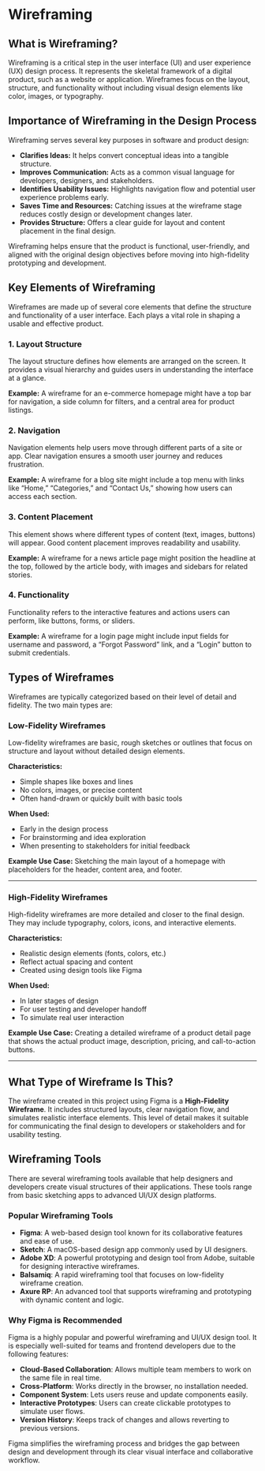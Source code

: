 
# Wireframing

## What is Wireframing?

Wireframing is a critical step in the user interface (UI) and user experience (UX) design process. It represents the skeletal framework of a digital product, such as a website or application. Wireframes focus on the layout, structure, and functionality without including visual design elements like color, images, or typography.

## Importance of Wireframing in the Design Process

Wireframing serves several key purposes in software and product design:

- **Clarifies Ideas:** It helps convert conceptual ideas into a tangible structure.
- **Improves Communication:** Acts as a common visual language for developers, designers, and stakeholders.
- **Identifies Usability Issues:** Highlights navigation flow and potential user experience problems early.
- **Saves Time and Resources:** Catching issues at the wireframe stage reduces costly design or development changes later.
- **Provides Structure:** Offers a clear guide for layout and content placement in the final design.

Wireframing helps ensure that the product is functional, user-friendly, and aligned with the original design objectives before moving into high-fidelity prototyping and development.
## Key Elements of Wireframing

Wireframes are made up of several core elements that define the structure and functionality of a user interface. Each plays a vital role in shaping a usable and effective product.

### 1. Layout Structure

The layout structure defines how elements are arranged on the screen. It provides a visual hierarchy and guides users in understanding the interface at a glance.

**Example:** A wireframe for an e-commerce homepage might have a top bar for navigation, a side column for filters, and a central area for product listings.

### 2. Navigation

Navigation elements help users move through different parts of a site or app. Clear navigation ensures a smooth user journey and reduces frustration.

**Example:** A wireframe for a blog site might include a top menu with links like “Home,” “Categories,” and “Contact Us,” showing how users can access each section.

### 3. Content Placement

This element shows where different types of content (text, images, buttons) will appear. Good content placement improves readability and usability.

**Example:** A wireframe for a news article page might position the headline at the top, followed by the article body, with images and sidebars for related stories.

### 4. Functionality

Functionality refers to the interactive features and actions users can perform, like buttons, forms, or sliders.

**Example:** A wireframe for a login page might include input fields for username and password, a “Forgot Password” link, and a “Login” button to submit credentials.
## Types of Wireframes

Wireframes are typically categorized based on their level of detail and fidelity. The two main types are:

### Low-Fidelity Wireframes

Low-fidelity wireframes are basic, rough sketches or outlines that focus on structure and layout without detailed design elements.

**Characteristics:**
- Simple shapes like boxes and lines
- No colors, images, or precise content
- Often hand-drawn or quickly built with basic tools

**When Used:**
- Early in the design process
- For brainstorming and idea exploration
- When presenting to stakeholders for initial feedback

**Example Use Case:**
Sketching the main layout of a homepage with placeholders for the header, content area, and footer.

---

### High-Fidelity Wireframes

High-fidelity wireframes are more detailed and closer to the final design. They may include typography, colors, icons, and interactive elements.

**Characteristics:**
- Realistic design elements (fonts, colors, etc.)
- Reflect actual spacing and content
- Created using design tools like Figma

**When Used:**
- In later stages of design
- For user testing and developer handoff
- To simulate real user interaction

**Example Use Case:**
Creating a detailed wireframe of a product detail page that shows the actual product image, description, pricing, and call-to-action buttons.

---

## What Type of Wireframe Is This?

The wireframe created in this project using Figma is a **High-Fidelity Wireframe**. It includes structured layouts, clear navigation flow, and simulates realistic interface elements. This level of detail makes it suitable for communicating the final design to developers or stakeholders and for usability testing.
## Wireframing Tools

There are several wireframing tools available that help designers and developers create visual structures of their applications. These tools range from basic sketching apps to advanced UI/UX design platforms.

### Popular Wireframing Tools

- **Figma**: A web-based design tool known for its collaborative features and ease of use.
- **Sketch**: A macOS-based design app commonly used by UI designers.
- **Adobe XD**: A powerful prototyping and design tool from Adobe, suitable for designing interactive wireframes.
- **Balsamiq**: A rapid wireframing tool that focuses on low-fidelity wireframe creation.
- **Axure RP**: An advanced tool that supports wireframing and prototyping with dynamic content and logic.

### Why Figma is Recommended

Figma is a highly popular and powerful wireframing and UI/UX design tool. It is especially well-suited for teams and frontend developers due to the following features:

- **Cloud-Based Collaboration**: Allows multiple team members to work on the same file in real time.
- **Cross-Platform**: Works directly in the browser, no installation needed.
- **Component System**: Lets users reuse and update components easily.
- **Interactive Prototypes**: Users can create clickable prototypes to simulate user flows.
- **Version History**: Keeps track of changes and allows reverting to previous versions.

Figma simplifies the wireframing process and bridges the gap between design and development through its clear visual interface and collaborative workflow.
